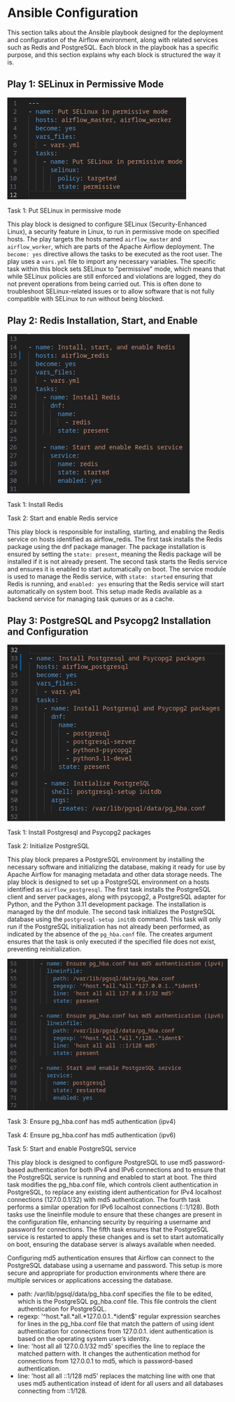  # Ansible Configuration

This section talks about the Ansible playbook designed for the deployment and configuration of the Airflow environment, along with related services such as Redis and PostgreSQL. Each block in the playbook has a specific purpose, and this section explains why each block is structured the way it is.

## Play 1: SELinux in Permissive Mode

![SELinux in Permissive Mode](https://github.com/fromwindowstolinux/Ansible/blob/main/Airflow/images/Screenshot%20from%202024-08-14%2009-33-45.png)

Task 1: Put SELinux in permissive mode

This play block is designed to configure SELinux (Security-Enhanced Linux), a security feature in Linux, to run in permissive mode on specified hosts. The play targets the hosts named `airflow_master` and `airflow_worker`, which are parts of the Apache Airflow deployment. The `become: yes` directive allows the tasks to be executed as the root user. The play uses a `vars.yml` file to import any necessary variables. The specific task within this block sets SELinux to "permissive" mode, which means that while SELinux policies are still enforced and violations are logged, they do not prevent operations from being carried out. This is often done to troubleshoot SELinux-related issues or to allow software that is not fully compatible with SELinux to run without being blocked.

## Play 2: Redis Installation, Start, and Enable

![Install, start, and enable Redis](https://github.com/fromwindowstolinux/Ansible/blob/main/Airflow/images/Screenshot%20from%202024-08-14%2009-34-00.png)

Task 1: Install Redis

Task 2: Start and enable Redis service

This play block is responsible for installing, starting, and enabling the Redis service on hosts identified as airflow_redis. The first task installs the Redis package using the dnf package manager. The package installation is ensured by setting the `state: present`, meaning the Redis package will be installed if it is not already present. The second task starts the Redis service and ensures it is enabled to start automatically on boot. The service module is used to manage the Redis service, with `state: started` ensuring that Redis is running, and `enabled: yes` ensuring that the Redis service will start automatically on system boot. This setup made Redis available as a backend service for managing task queues or as a cache.

## Play 3: PostgreSQL and Psycopg2 Installation and Configuration

![Install Postgresql and Psycopg2 packages](https://github.com/fromwindowstolinux/Ansible/blob/main/Airflow/images/Screenshot%20from%202024-08-14%2009-36-50.png)


Task 1: Install Postgresql and Psycopg2 packages

Task 2: Initialize PostgreSQL

This play block prepares a PostgreSQL environment by installing the necessary software and initializing the database, making it ready for use by Apache Airflow for managing metadata and other data storage needs. The play block is designed to set up a PostgreSQL environment on a hosts identified as `airflow_postgresql`. The first task installs the PostgreSQL client and server packages, along with psycopg2, a PostgreSQL adapter for Python, and the Python 3.11 development package. The installation is managed by the dnf module. The second task initializes the PostgreSQL database using the `postgresql-setup initdb` command. This task will only run if the PostgreSQL initialization has not already been performed, as indicated by the absence of the `pg_hba.conf` file. The creates argument ensures that the task is only executed if the specified file does not exist, preventing reinitialization. 

![Install Postgresql and Psycopg2 packages](https://github.com/fromwindowstolinux/Ansible/blob/main/Airflow/images/Screenshot%20from%202024-08-14%2009-37-24.png)

Task 3: Ensure pg_hba.conf has md5 authentication (ipv4)

Task 4: Ensure pg_hba.conf has md5 authentication (ipv6)

Task 5: Start and enable PostgreSQL service

This play block is designed to configure PostgreSQL to use md5 password-based authentication for both IPv4 and IPv6 connections and to ensure that the PostgreSQL service is running and enabled to start at boot. The third task modifies the pg_hba.conf file, which controls client authentication in PostgreSQL, to replace any existing ident authentication for IPv4 localhost connections (127.0.0.1/32) with md5 authentication. The fourth task performs a similar operation for IPv6 localhost connections (::1/128). Both tasks use the lineinfile module to ensure that these changes are present in the configuration file, enhancing security by requiring a username and password for connections. The fifth task ensures that the PostgreSQL service is restarted to apply these changes and is set to start automatically on boot, ensuring the database server is always available when needed.

Configuring md5 authentication ensures that Airflow can connect to the PostgreSQL database using a username and password. This setup is more secure and appropriate for production environments where there are multiple services or applications accessing the database.
- path: /var/lib/pgsql/data/pg_hba.conf specifies the file to be edited, which is the PostgreSQL pg_hba.conf file. This file controls the client authentication for PostgreSQL.
- regexp: '^host.*all.*all.*127.0.0.1..*ident$' regular expression searches for lines in the pg_hba.conf file that match the pattern of using ident authentication for connections from 127.0.0.1. ident authentication is based on the operating system user’s identity.
- line: 'host all all 127.0.0.1/32 md5' specifies the line to replace the matched pattern with. It changes the authentication method for connections from 127.0.0.1 to md5, which is password-based authentication.
- line: 'host all all ::1/128 md5' replaces the matching line with one that uses md5 authentication instead of ident for all users and all databases connecting from ::1/128.

